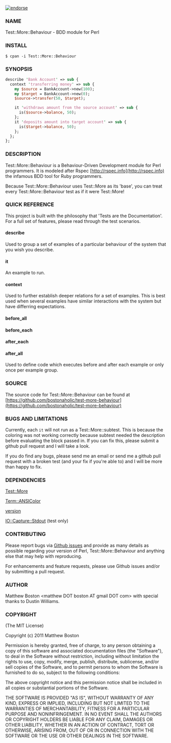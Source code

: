 [![endorse](http://api.coderwall.com/bostonaholic/endorsecount.png)](http://coderwall.com/bostonaholic)

### NAME ###

Test::More::Behaviour - BDD module for Perl

### INSTALL ###

```
$ cpan -i Test::More::Behaviour
```

### SYNOPSIS ###

``` perl
describe 'Bank Account' => sub {
  context 'transferring money' => sub {
    my $source = BankAccount->new(100);
    my $target = BankAccount->new(0);
    $source->transfer(50, $target);

    it 'withdraws amount from the source account' => sub {
      is($source->balance, 50);
    };
    it 'deposits amount into target account' => sub {
      is($target->balance, 50);
    };
  };
};
```

### DESCRIPTION ###

Test::More::Behaviour is a Behaviour-Driven Development module for Perl
programmers.  It is modeled after Rspec [http://rspec.info](http://rspec.info) the infamous BDD tool for Ruby programmers.

Because Test::More::Behaviour uses Test::More as its 'base', you can treat every Test::More::Behaviour test as if it were Test::More!

### QUICK REFERENCE ###

This project is built with the philosophy that 'Tests are the Documentation'.  For a full set of features, please read through the test scenarios.

#### describe ####

Used to group a set of examples of a particular behaviour of the system that you wish you describe.

#### it ####

An example to run.

#### context ####

Used to further establish deeper relations for a set of examples.  This is best used when several examples have similar interactions with the system but have differring expectations.

#### before_all ####

#### before_each ####

#### after_each ####

#### after_all ####

Used to define code which executes before and after each example or only once per example group.

### SOURCE ###

The source code for Test::More::Behaviour can be found at [https://github.com/bostonaholic/test-more-behaviour](https://github.com/bostonaholic/test-more-behaviour)

### BUGS AND LIMITATIONS ###

Currently, each `it` will not run as a Test::More::subtest.  This is because the coloring was not working correctly because subtest needed the description before evaluating the block passed in.  If you can fix this, please submit a github pull request and I will take a look.

If you do find any bugs, please send me an email or send me a github pull request with a broken test (and your fix if you're able to) and I will be more than happy to fix.

### DEPENDENCIES ###

[Test::More](http://search.cpan.org/~mschwern/Test-Simple-0.98/lib/Test/More.pm)

[Term::ANSIColor](http://search.cpan.org/~rra/Term-ANSIColor-3.01/ANSIColor.pm)

[version](http://search.cpan.org/~jpeacock/version-0.93/lib/version.pod)

[IO::Capture::Stdout](http://search.cpan.org/~reynolds/IO-Capture-0.05/lib/IO/Capture/Stdout.pm) (test only)

### CONTRIBUTING

Please report bugs via [Github issues](https://github.com/bostonaholic/test-more-behaviour/issues) and provide as many details as possible regarding your version of Perl, Test::More::Behaviour and anything else that may help with reproducing.

For enhancements and feature requests, please use Github issues and/or by submitting a pull request.

### AUTHOR ###

Matthew Boston &lt;matthew DOT boston AT gmail DOT com&gt; with special thanks to Dustin Williams.

### COPYRIGHT ###

(The MIT License)

Copyright (c) 2011 Matthew Boston

Permission is hereby granted, free of charge, to any person obtaining a copy of this software and associated documentation files (the "Software"), to deal in the Software without restriction, including without limitation the rights to use, copy, modify, merge, publish, distribute, sublicense, and/or sell copies of the Software, and to permit persons to whom the Software is furnished to do so, subject to the following conditions:

The above copyright notice and this permission notice shall be included in all copies or substantial portions of the Software.

THE SOFTWARE IS PROVIDED "AS IS", WITHOUT WARRANTY OF ANY KIND, EXPRESS OR IMPLIED, INCLUDING BUT NOT LIMITED TO THE WARRANTIES OF MERCHANTABILITY, FITNESS FOR A PARTICULAR PURPOSE AND NONINFRINGEMENT. IN NO EVENT SHALL THE AUTHORS OR COPYRIGHT HOLDERS BE LIABLE FOR ANY CLAIM, DAMAGES OR OTHER LIABILITY, WHETHER IN AN ACTION OF CONTRACT, TORT OR OTHERWISE, ARISING FROM, OUT OF OR IN CONNECTION WITH THE SOFTWARE OR THE USE OR OTHER DEALINGS IN THE SOFTWARE.
